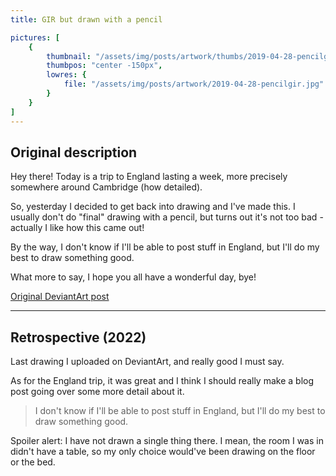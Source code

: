 ```yaml
---
title: GIR but drawn with a pencil

pictures: [
	{
		thumbnail: "/assets/img/posts/artwork/thumbs/2019-04-28-pencilgir.jpg",
		thumbpos: "center -150px",
		lowres: {
			file: "/assets/img/posts/artwork/2019-04-28-pencilgir.jpg"
		}
	}
]
---
```

## Original description
Hey there! Today is a trip to England lasting a week, more precisely somewhere around Cambridge (how detailed).

So, yesterday I decided to get back into drawing and I've made this. I usually don't do "final" drawing with a pencil, but turns out it's not too bad - actually I like how this came out!

By the way, I don't know if I'll be able to post stuff in England, but I'll do my best to draw something good.

What more to say, I hope you all have a wonderful day, bye!

[Original DeviantArt post](https://www.deviantart.com/phantomdoom741/art/GIR-but-drawn-with-a-pencil-795547274)

---

## Retrospective (2022)
Last drawing I uploaded on DeviantArt, and really good I must say.

As for the England trip, it was great and I think I should really make a blog post going over some more detail about it.

> I don't know if I'll be able to post stuff in England, but I'll do my best to draw something good.

Spoiler alert: I have not drawn a single thing there. I mean, the room I was in didn't have a table, so my only choice would've been drawing on the floor or the bed.
